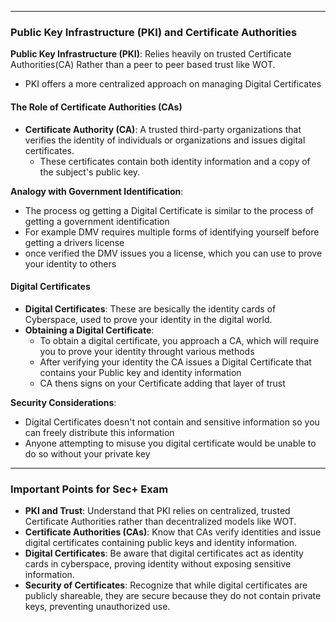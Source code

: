 
------------------------

### Public Key Infrastructure (PKI) and Certificate Authorities

**Public Key Infrastructure (PKI)**: Relies heavily on trusted Certificate Authorities(CA) Rather than a peer to peer based trust like WOT. 
- PKI offers a more centralized approach on managing Digital Certificates 

#### The Role of Certificate Authorities (CAs)

- **Certificate Authority (CA)**: A trusted third-party organizations that verifies the identity of individuals  or organizations and issues digital certificates. 
	- These certificates contain both identity information and a copy of the subject's public key.

**Analogy with Government Identification**:

- The process og getting a Digital Certificate is similar to the process of getting a government identification
- For example DMV requires multiple forms of identifying yourself before getting a drivers license 
- once verified the DMV issues you a license, which you can use to prove your identity to others 

#### Digital Certificates

- **Digital Certificates**:  These are besically the identity cards of Cyberspace, used to prove your identity in the digital world. 
- **Obtaining a Digital Certificate**:
	- To obtain a digital certificate, you approach a CA, which will require you to prove your identity throught various methods 
	- After verifying your identity the CA issues a Digital Certificate that contains your Public key and identity information 
	- CA thens signs on your Certificate adding that layer of trust

**Security Considerations**:

- Digital Certificates doesn't not contain and sensitive information so you can freely distribute this information 
- Anyone attempting to misuse you digital certificate would be unable to do so without your private key

-------

### Important Points for Sec+ Exam

- **PKI and Trust**: Understand that PKI relies on centralized, trusted Certificate Authorities rather than decentralized models like WOT.
- **Certificate Authorities (CAs)**: Know that CAs verify identities and issue digital certificates containing public keys and identity information.
- **Digital Certificates**: Be aware that digital certificates act as identity cards in cyberspace, proving identity without exposing sensitive information.
- **Security of Certificates**: Recognize that while digital certificates are publicly shareable, they are secure because they do not contain private keys, preventing unauthorized use.